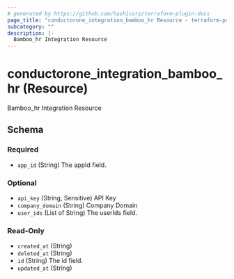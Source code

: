```yaml
---
# generated by https://github.com/hashicorp/terraform-plugin-docs
page_title: "conductorone_integration_bamboo_hr Resource - terraform-provider-conductorone"
subcategory: ""
description: |-
  Bamboo_hr Integration Resource
---
```


# conductorone_integration_bamboo_hr (Resource)

Bamboo_hr Integration Resource



<!-- schema generated by tfplugindocs -->
## Schema

### Required

- `app_id` (String) The appId field.

### Optional

- `api_key` (String, Sensitive) API Key
- `company_domain` (String) Company Domain
- `user_ids` (List of String) The userIds field.

### Read-Only

- `created_at` (String)
- `deleted_at` (String)
- `id` (String) The id field.
- `updated_at` (String)
